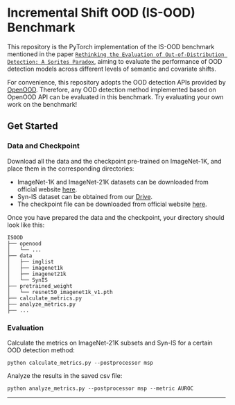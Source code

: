 # Incremental Shift OOD (IS-OOD) Benchmark

This repository is the PyTorch implementation of the IS-OOD benchmark mentioned in the paper [`Rethinking the Evaluation of Out-of-Distribution Detection: A Sorites Paradox`](???),
aiming to evaluate the performance of OOD detection models across different levels of semantic and covariate shifts.

For convenience, this repository adopts the OOD detection APIs provided by [OpenOOD](https://github.com/Jingkang50/OpenOOD). Therefore, any OOD detection method implemented based on OpenOOD API can be evaluated in this benchmark. Try evaluating your own work on the benchmark!

## Get Started

### Data and Checkpoint
Download all the data and the checkpoint pre-trained on ImageNet-1K, and place them in the corresponding directories:
 - ImageNet-1K and ImageNet-21K datasets can be downloaded from official website [here](https://image-net.org/download.php).
 - Syn-IS dataset can be obtained from our [Drive](???).
 - The checkpoint file can be downloaded from official website [here](https://pytorch.org/vision/stable/models/generated/torchvision.models.resnet50.html#torchvision.models.ResNet50_Weights).

Once you have prepared the data and the checkpoint, your directory should look like this:
```
ISOOD
├── openood
│   └── ...
├── data
│   ├── imglist
│   ├── imagenet1k
│   ├── imagenet21k
│   └── SynIS
├── pretrained_weight
│   └── resnet50_imagenet1k_v1.pth
├── calculate_metrics.py
├── analyze_metrics.py
├── ...
```

### Evaluation
Calculate the metrics on ImageNet-21K subsets and Syn-IS for a certain OOD detection method:
```
python calculate_metrics.py --postprocessor msp
```

Analyze the results in the saved csv file:
```
python analyze_metrics.py --postprocessor msp --metric AUROC
```

---


<!-- ## Citation
If you find our repository useful for your research, please consider citing our paper:
```bibtex
@article{long2024isood,
  year={2024}
}
``` -->

